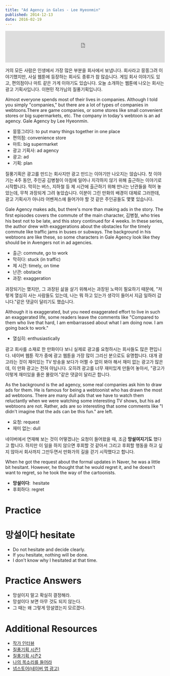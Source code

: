 ```yaml
---
title: "Ad Agency in Gales - Lee Hyeonmin"
published: 2014-12-13
date: 2016-02-19
---
```

<iframe id="audio_iframe" src="https://www.podbean.com/media/player/audio/postId/5408869/url/http%253A%252F%252Fwiseinit.podbean.com%252Fe%252Fad-agency-in-gales%252F/initByJs/1/auto/1?skin=5" width="100%" height="100" frameborder="0" scrolling="no"></iframe>

거의 모든 사람은 인생에서 가장 많은 부분을 회사에서 보냅니다. 회사라고 뭉뚱그려 이야기했지만, 사실 웹툰에 등장하는 회사도 종류가 참 많습니다. 게임 회사 이야기도 있고, 편의점이나 마트 같은 가게 이야기도 있습니다. 오늘 소개하는 웹툰에 나오는 회사는 광고 기획사입니다. 이현민 작가님의 질풍기획입니다.

Almost everyone spends most of their lives in companies. Although I told you simply "companies," but there are a lot of types of companies in webtoons.There are game companies, or some stores like small convenient stores or big supermarkets, etc. The company in today's webtoon is an ad agency. Gale Agency by Lee Hyeonmin.

* 뭉뚱그리다: to put many things together in one place
* 편의점: convenience store
* 마트: big supermarket
* 광고 기획사: ad agency
 * 광고: ad
 * 기획: plan

질풍기획은 광고를 만드는 회사지만 광고 만드는 이야기만 나오지는 않습니다. 첫 이야기는 4주 동안, 주인공 김병철이 아침에 일어나 지각하지 않기 위해 출근하는 이야기로 시작합니다. 막히는 버스, 지하철 등 제 시간에 출근하기 위해 만나는 난관들을 적어 놓았는데, 무척 과장되게 그려 놓았습니다. 이분이 그린 만화의 배경이 대체로 그러한데, 광고 기획사가 아니라 어벤져스에 들어가야 할 것 같은 주인공들도 몇몇 있습니다.

Gale Agency makes ads, but there's more than making ads in the story. The first episodes covers the commute of the main character, 김병철, who tries his best not to be late, and this story continued for 4 weeks. In these series, the author drew with exaggerations about the obstacles for the timely commute like traffic jams in buses or subways. The background in his webtoons are like these, so some characters in Gale Agency look like they should be in Avengers not in ad agencies.

* 출근: commute, go to work
* 막히다: stuck (in traffic)
* 제 시간: timely, on time
* 난관: obstacle
* 과장: exaggeration

과장되기는 했지만, 그 과장된 삶을 살기 위해서는 과장된 노력이 필요하기 때문에, "저렇게 열심히 사는 사람들도 있는데, 나는 뭐 하고 있는가 생각이 들어서 지금 일하러 갑니다."같은 댓글이 달리기도 했습니다.

Although it is exaggerated, but you need exaggerated effort to live in such an exaggerated life, some readers leave the comments like "Compared to them who live that hard, I am embarrassed about what I am doing now. I am going back to work."

* 열심히: enthusiastically

광고 회사를 소재로 한 만화이다 보니 실제로 광고를 요청하시는 회사들도 많은 편입니다. 네이버 웹툰 작가 중에 광고 웹툰을 가장 많이 그리신 분으로도 유명합니다. 대개 광고라는 것이 재미있는 TV 방송을 보다가 어쩔 수 없이 봐야 해서 재미 없는 광고가 많은데, 이 만화 광고는 전혀 아닙니다. 오히려 광고를 너무 재미있게 만들어 놓아서, "광고가 이렇게 재미있을 줄은 몰랐어."같은 댓글이 달리곤 합니다.

As the background is the ad agency, some real companies ask him to draw ads for them. He is famous for being a webtoonist who has drawn the most ad webtoons. There are many dull ads that we have to watch them reluctantly when we were watching some interesting TV shows, but his ad webtoons are not. Rather, ads are so interesting that some comments like "I didn't imagine that the ads can be this fun." are left.

* 요청: request
* 재미 없는: dull

네이버에서 연재해 보는 것이 어떻겠냐는 요청이 들어왔을 때, 조금 <span style="color: # ff0000;"><strong>망설여지기도</strong> </span>했다고 합니다. 하지만 이 일을 하지 않으면 후회할 것 같아서 그리고 후회할 행동을 하고 싶지 않아서 회사까지 그만두면서 만화가의 길을 걷기 시작했다고 합니다.

When he got the request about the formal updates in Naver, he was a little bit hesitant. However, he thought that he would regret it, and he doesn't want to regret, so he took the way of the cartoonists.

* <span style="color: # ff0000;"><strong>망설이다</strong></span>:  hesitate
* 후회하다: regret

#  Practice

#  망설이다 hesitate

* Do not hesitate and decide clearly.
* If you hesitate, nothing will be done.
* I don't know why I hesitated at that time.

#  Practice Answers

* 망설이지 말고 확실히 결정해라.
* 망설이다 보면 아무 것도 되지 않는다.
* 그 때는 왜 그렇게 망설였는지 모르겠다.

#  Additional Resources

* [작가 인터뷰](https://navercast.naver.com/contents.nhn?rid=197&amp;contents_id=16262)
* [질풍기획 시즌1](https://comic.naver.com/webtoon/list.nhn?titleId=256855)
* [질풍기획 시즌2](https://comic.naver.com/webtoon/list.nhn?titleId=608265)
* [나의 목소리를 들어라](https://comic.naver.com/webtoon/list.nhn?titleId=514917)
* [넵스토어(네이버 앱 광고)](https://comic.naver.com/webtoon/list.nhn?titleId=627127)